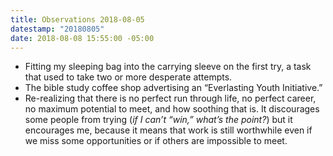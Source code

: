 ```yaml
---
title: Observations 2018-08-05
datestamp: "20180805"
date: 2018-08-08 15:55:00 -05:00
---
```


- Fitting my sleeping bag into the carrying sleeve on the first try, a task that used to take two or more desperate attempts.
- The bible study coffee shop advertising an “Everlasting Youth Initiative.”
- Re-realizing that there is no perfect run through life, no perfect career, no maximum potential to meet, and how soothing that is. It discourages some people from trying (*if I can’t “win,” what’s the point?*) but it encourages me, because it means that work is still worthwhile even if we miss some opportunities or if others are impossible to meet.
